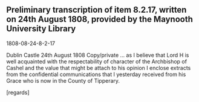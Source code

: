 ## Preliminary transcription of item 8.2.17, written on 24th August 1808, provided by the Maynooth University Library

1808-08-24-8-2-17

Dublin Castle 24th August 1808 Copy/private
… as I believe that Lord H is well acquainted with the respectability of character of the Archbishop of Cashel and the value that might be attach to his opinion I enclose extracts from the confidential communications that I yesterday received from his Grace who is now in the County of Tipperary.

[regards]